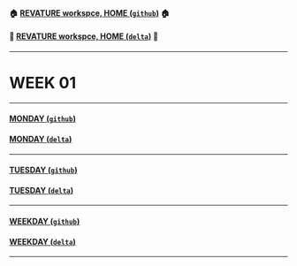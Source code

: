 #### :house: [REVATURE workspce, HOME (`github`)](https://github.com/joedonline/REVATURE__workspace)  :house:
#### :house_with_garden: [REVATURE workspce, HOME (`delta`)](https://github.com/deltachannel/REVATURE__workspace) :house_with_garden:
---
# WEEK 01

---
#### [MONDAY (`github`)](https://github.com/joedonline/REVATURE__workspace/tree/master/WEEK__01/__01_MONDAY)
#### [MONDAY (`delta`)](https://github.com/deltachannel/REVATURE__workspace/tree/master/WEEK__01/__01_MONDAY)

---
#### [TUESDAY (`github`)](https://github.com/joedonline/REVATURE__workspace/tree/master/WEEK__01/__02_TUESDAY)
#### [TUESDAY (`delta`)](https://github.com/deltachannel/REVATURE__workspace/tree/master/WEEK__01/__01_TUESDAY)

---
#### [WEEKDAY (`github`)](https://github.com/joedonline/REVATURE__workspace/tree/master/WEEK__01/__nn_WEEKDAY)
#### [WEEKDAY (`delta`)](https://github.com/deltachannel/REVATURE__workspace/tree/master/WEEK__01/__nn_WEEKDAY)

---
